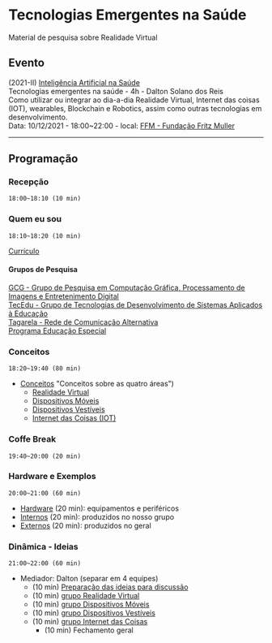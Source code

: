 # Tecnologias Emergentes na Saúde

Material de pesquisa sobre Realidade Virtual  

## Evento

(2021-II) [Inteligência Artificial na Saúde](https://www.fundacaofritzmuller.com.br/curso/inteligencia-artificial-na-saude/turma/9309e20A "site da Pós em Inteligência Artificial na Saúde da Fundação Fritz Muller")  
Tecnologias emergentes na saúde - 4h - Dalton Solano dos Reis  
Como utilizar ou integrar ao dia-a-dia Realidade Virtual, Internet das coisas (IOT), wearables, Blockchain e Robotics, assim como outras tecnologias em desenvolvimento.  
Data: 10/12/2021 - 18:00~22:00 - local: [FFM - Fundação Fritz Muller](https://www.fundacaofritzmuller.com.br "Site da Fundação Fritz Muller")  

----------

## Programação

### Recepção

    18:00~18:10 (10 min)  

### Quem eu sou

    18:10~18:20 (10 min)  
  
[Currículo](https://github.com/dalton-reis/dalton-reis/blob/main/README.md "Meu currículo")  

#### Grupos de Pesquisa

[GCG - Grupo de Pesquisa em Computação Gráfica, Processamento de Imagens e Entretenimento Digital](http://gcg.inf.furb.br/ "site do grupo GCG")  
[TecEdu - Grupo de Tecnologias de Desenvolvimento de Sistemas Aplicados à Educação](http://tecedu.inf.furb.br/ "site do grupo TecEdu")  
[Tagarela - Rede de Comunicação Alternativa](http://gcg.inf.furb.br/?page_id=992 "site do grupo Tagarela")  
[Programa Educação Especial](https://github.com/dalton-reis/programa_EducacaoEspecial "site do Programa Educação Especial")  

### Conceitos

    18:20~19:40 (80 min)  

- [Conceitos](Conceitos/) "Conceitos sobre as quatro áreas")  
  - [Realidade Virtual](Conceitos/RealidadeVirtual.md "Conceitos sobre Realidade Virtual")  
  - [Dispositivos Móveis](Conceitos/DispositivosMoveis.md "Conceitos sobre Dispositivos Móveis")  
  - [Dispositivos Vestíveis](Conceitos/DispositivosVestiveis.md "Conceitos sobre Dispositivos Vestíveis")  
  - [Internet das Coisas (IOT)](Conceitos/InternetDasCoisas.md "Conceitos sobre Internet das Coisas")  

### Coffe Break

    19:40~20:00 (20 min)  
  
### Hardware e Exemplos

    20:00~21:00 (60 min)  

- [Hardware](HardwareExemplos/ExemplosHardware.md "Exemplos de Hardware") (20 min): equipamentos e periféricos  
- [Internos](HardwareExemplos/ExemplosInternos.md "Exemplos Internos") (20 min): produzidos no nosso grupo  
- [Externos](HardwareExemplos/ExemplosExternos.md "Exemplos Externos") (20 min): produzidos no geral  

### Dinâmica - Ideias

    21:00~22:00 (60 min)   

- Mediador: Dalton (separar em 4 equipes)  
  - (10 min) [Preparação das ideias para discussão](Dinamica/README.md "Preparação das ideias para discussão")  
  - (10 min) [grupo Realidade Virtual](Dinamica/GrupoDispositivosMoveis.md "grupo Realidade Virtual")  
  - (10 min) [grupo Dispositivos Móveis](Dinamica/GrupoDispositivosMoveis.md "")  
  - (10 min) [grupo Dispositivos Vestíveis](Dinamica/GrupoDispositivosVestiveis.md "grupo Dispositivos Vestíveis")  
  - (10 min) [grupo Internet das Coisas](Dinamica/GrupoRealidadeVirtual.md "")  
    - (10 min) Fechamento geral  

